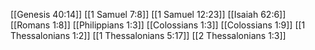 [[Genesis 40:14]]
[[1 Samuel 7:8]]
[[1 Samuel 12:23]]
[[Isaiah 62:6]]
[[Romans 1:8]]
[[Philippians 1:3]]
[[Colossians 1:3]]
[[Colossians 1:9]]
[[1 Thessalonians 1:2]]
[[1 Thessalonians 5:17]]
[[2 Thessalonians 1:3]]
